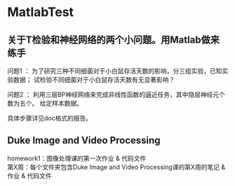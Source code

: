 # MatlabTest
## 关于T检验和神经网络的两个小问题。用Matlab做来练手  
问题1 ：
为了研究三种不同细菌对于小白鼠存活天数的影响，分三组实验，已知实验数据；
试检验不同细菌对于小白鼠存活天数有无显著影响？

问题2 ：
利用三层BP神经网络来完成非线性函数的逼近任务，其中隐层神经元个数为五个。
给定样本数据。

具体步骤详见doc格式的报告。  

## Duke Image and Video Processing  
homework1：图像处理课的第一次作业 & 代码文件  
第X周：每个文件夹包含Duke Image and Video Processing课的第X周的笔记 & 作业 & 代码文件  
